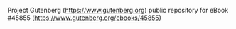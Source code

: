 Project Gutenberg (https://www.gutenberg.org) public repository for eBook #45855 (https://www.gutenberg.org/ebooks/45855)
